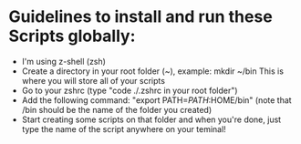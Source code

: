 # Guidelines to install and run these Scripts globally:
* I'm using z-shell (zsh)
* Create a directory in your root folder (~), example:
mkdir ~/bin
This is where you will store all of your scripts
* Go to your zshrc (type "code ./.zshrc in your root folder")
* Add the following command: "export PATH=$PATH:$HOME/bin" (note that /bin should be the name of the folder you created)
* Start creating some scripts on that folder and when you're done, just type the name of the script anywhere on your teminal!